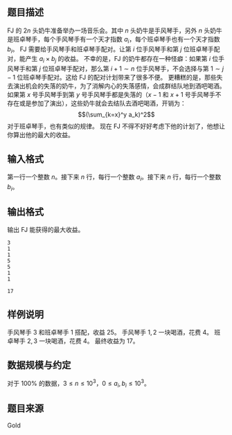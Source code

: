 ## 题目描述
FJ 的 $2n$ 头奶牛准备举办一场音乐会。其中 $n$ 头奶牛是手风琴手，另外 $n$ 头奶牛是班卓琴手，每个手风琴手有一个天才指数 $a_i$，每个班卓琴手也有一个天才指数 $b_i$。 FJ 需要给手风琴手和班卓琴手配对。让第 $i$ 位手风琴手和第 $j$ 位班卓琴手配对，能产生 $a_i \times b_j$ 的收益。 不幸的是，FJ 的奶牛都存在一种怪癖：如果第 $i$ 位手风琴手和第 $j$ 位班卓琴手配对，那么第 $i+1 \sim n$ 位手风琴手，不会选择与第 $1 \sim j-1$ 位班卓琴手配对。这给 FJ 的配对计划带来了很多不便。 更糟糕的是，那些失去演出机会的失落的奶牛，为了消解内心的失落感情，会成群结队地到酒吧喝酒。 如果第 $x$ 号手风琴手到第 $y$ 号手风琴手都是失落的（$x-1$ 和 $x+1$ 号手风琴手不存在或是参加了演出），这些奶牛就会去结队去酒吧喝酒，开销为： 
$$(\sum_{k=x}^y a_k)^2$$ 
对于班卓琴手，也有类似的规律。 现在 FJ 不得不好好考虑下他的计划了，他想让你算出他的最大的收益。
## 输入格式 

第一行一个整数 $n$。接下来 $n$ 行，每行一个整数 $a_i$。接下来 $n$ 行，每行一个整数 $b_i$。

## 输出格式

输出 FJ 能获得的最大收益。

```input1
3
1
1
5
5
1
1
```

```output1
17
```
## 样例说明
手风琴手 $3$ 和班卓琴手 $1$ 搭配，收益 $25$。 手风琴手 $1,2$ 一块喝酒，花费 $4$。 班卓琴手 $2,3$ 一块喝酒，花费 $4$。 最终收益为 $17$。
## 数据规模与约定
对于 $100\%$ 的数据，$3 \leq n \leq 10^3$，$0 \leq a_i,b_i \leq 10^3$。
## 题目来源
Gold